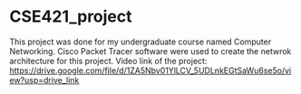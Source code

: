 # CSE421_project
This project was done for my undergraduate course named Computer Networking. Cisco Packet Tracer software were used to create the netwrok architecture for this project. Video link of the project: https://drive.google.com/file/d/1ZA5Nbv01YlLCV_5UDLnkEGtSaWu6se5o/view?usp=drive_link 
